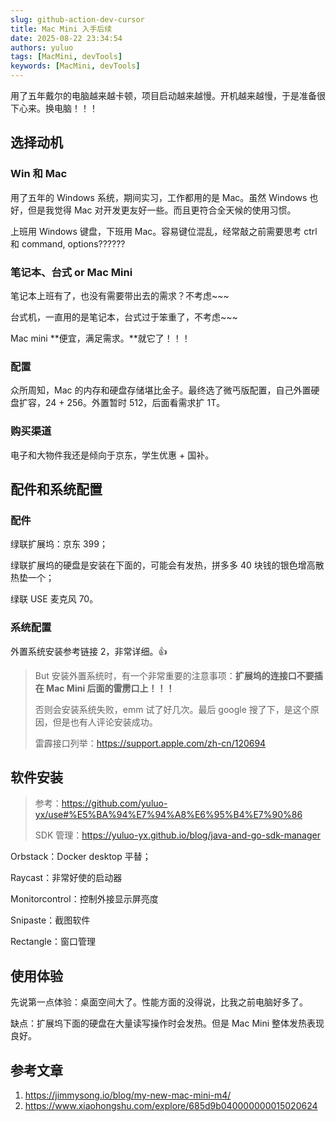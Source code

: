 ```yaml
---
slug: github-action-dev-cursor
title: Mac Mini 入手后续
date: 2025-08-22 23:34:54
authors: yuluo
tags: [MacMini, devTools]
keywords: [MacMini, devTools]
---
```


<!-- truncate -->

用了五年戴尔的电脑越来越卡顿，项目启动越来越慢。开机越来越慢，于是准备很下心来。换电脑！！！

## 选择动机

### Win 和 Mac

用了五年的 Windows 系统，期间实习，工作都用的是 Mac。虽然 Windows 也好，但是我觉得 Mac 对开发更友好一些。而且更符合全天候的使用习惯。

上班用 Windows 键盘，下班用 Mac。容易键位混乱，经常敲之前需要思考 ctrl 和 command, options??????

### 笔记本、台式 or Mac Mini

笔记本上班有了，也没有需要带出去的需求？不考虑~~~

台式机，一直用的是笔记本，台式过于笨重了，不考虑~~~

Mac mini **便宜，满足需求。**就它了！！！

### 配置

众所周知，Mac 的内存和硬盘存储堪比金子。最终选了微丐版配置，自己外置硬盘扩容，24 + 256。外置暂时 512，后面看需求扩 1T。

### 购买渠道

电子和大物件我还是倾向于京东，学生优惠 + 国补。

## 配件和系统配置

### 配件

绿联扩展坞：京东 399；

绿联扩展坞的硬盘是安装在下面的，可能会有发热，拼多多 40 块钱的银色增高散热垫一个；

绿联 USE 麦克风 70。

### 系统配置

外置系统安装参考链接 2，非常详细。👍

> But 安装外置系统时，有一个非常重要的注意事项：**扩展坞的连接口不要插在 Mac Mini 后面的雷雳口上！！！**
>
> 否则会安装系统失败，emm 试了好几次。最后 google 搜了下，是这个原因，但是也有人评论安装成功。
>
> 雷霹接口列举：https://support.apple.com/zh-cn/120694

## 软件安装

> 参考：https://github.com/yuluo-yx/use#%E5%BA%94%E7%94%A8%E6%95%B4%E7%90%86
>
> SDK 管理：https://yuluo-yx.github.io/blog/java-and-go-sdk-manager

Orbstack：Docker desktop 平替；

Raycast：非常好使的启动器

Monitorcontrol：控制外接显示屏亮度

Snipaste：截图软件

Rectangle：窗口管理

## 使用体验

先说第一点体验：桌面空间大了。性能方面的没得说，比我之前电脑好多了。

缺点：扩展坞下面的硬盘在大量读写操作时会发热。但是 Mac Mini 整体发热表现良好。

## 参考文章

1. https://jimmysong.io/blog/my-new-mac-mini-m4/
2. https://www.xiaohongshu.com/explore/685d9b040000000015020624
